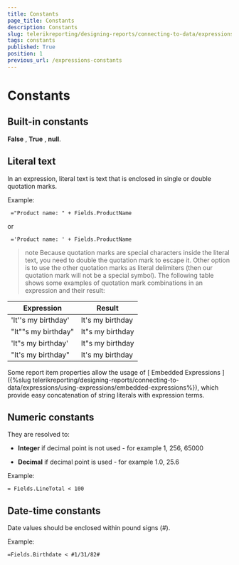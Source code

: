 ```yaml
---
title: Constants
page_title: Constants 
description: Constants
slug: telerikreporting/designing-reports/connecting-to-data/expressions/expressions-reference/constants
tags: constants
published: True
position: 1
previous_url: /expressions-constants
---
```


# Constants

## Built-in constants

__False__ , __True__ , __null__.         

## Literal text

In an expression, literal text is text that is enclosed in single or double quotation marks.         

Example:
    
     ="Product name: " + Fields.ProductName
    
or
    
     ='Product name: ' + Fields.ProductName
    
>note Because quotation marks are special characters inside the literal text, you need to double the quotation mark to escape it. Other option is to use the other quotation marks as literal             delimiters (then our quotation mark will not be a special symbol). The following table shows some examples of quotation mark combinations in an expression and their result:           

| Expression | Result |
| ------ | ------ |
|'It''s my birthday'|It's my birthday|
|"It""s my birthday"|It"s my birthday|
|'It"s my birthday'|It"s my birthday|
|"It's my birthday"|It's my birthday|

Some report item properties allow the usage of [ Embedded Expressions ]({%slug telerikreporting/designing-reports/connecting-to-data/expressions/using-expressions/embedded-expressions%}), which provide easy concatenation of string literals with expression terms.         

## Numeric constants

They are resolved to:

* __Integer__ if decimal point is not used - for example 1, 256, 65000

* __Decimal__ if decimal point is used - for example 1.0, 25.6

Example:

    = Fields.LineTotal < 100

## Date-time constants

Date values should be enclosed within pound signs (#).         

Example:

    =Fields.Birthdate < #1/31/82#

